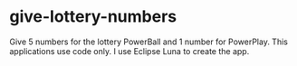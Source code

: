 # give-lottery-numbers
Give 5 numbers for the lottery PowerBall and 1 number for PowerPlay.
This applications use code only. I use Eclipse Luna to create the app.
